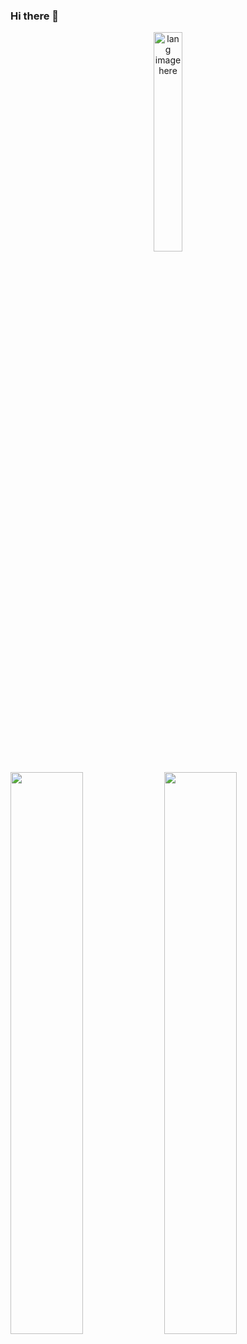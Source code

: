 ### Hi there 👋
<p align="center"><img width="30%" src="https://github.com/alansmathew/alansmathew/raw/master/lang.gif" alt="lang image here" /></p>
<p>
  <img width="48%" src="https://github-readme-stats.vercel.app/api?username=mohammad4kh&show_icons=true&theme=tokyonight" />
  <img width="48%" src="https://github-readme-streak-stats.herokuapp.com/?user=mohammad4kh&theme=tokyonight" />
</p>
<!--
**mohammad4kh/mohammad4kh** is a ✨ _special_ ✨ repository because its `README.md` (this file) appears on your GitHub profile.

Here are some ideas to get you started:

- 🔭 I’m currently working on ...
- 🌱 I’m currently learning ...
- 👯 I’m looking to collaborate on ...
- 🤔 I’m looking for help with ...
- 💬 Ask me about ...
- 📫 How to reach me: ...
- 😄 Pronouns: ...
- ⚡ Fun fact: ...
-->
